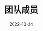 ---
title: 团队成员
date: 2022-10-24
type: landing

sections:
  - block: people
    content:
      title: 团队成员
      user_groups:
        - Principal Investigators
        - Researchers
        - Students
        - Administration
        - Visitors
        - Alumni
        - 研究员
        - 访问学者
        - 研究生
      sort_by: Params.last_name
      sort_ascending: true
    design:
      show_interests: false
      show_role: true
      show_social: true
---